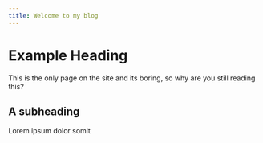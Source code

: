 ```yaml
---
title: Welcome to my blog
---
```

# Example Heading
This is the only page on the site and its boring, so why are you still reading this?
## A subheading
Lorem ipsum dolor somit
